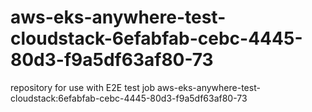 # aws-eks-anywhere-test-cloudstack-6efabfab-cebc-4445-80d3-f9a5df63af80-73
repository for use with E2E test job aws-eks-anywhere-test-cloudstack:6efabfab-cebc-4445-80d3-f9a5df63af80-73
